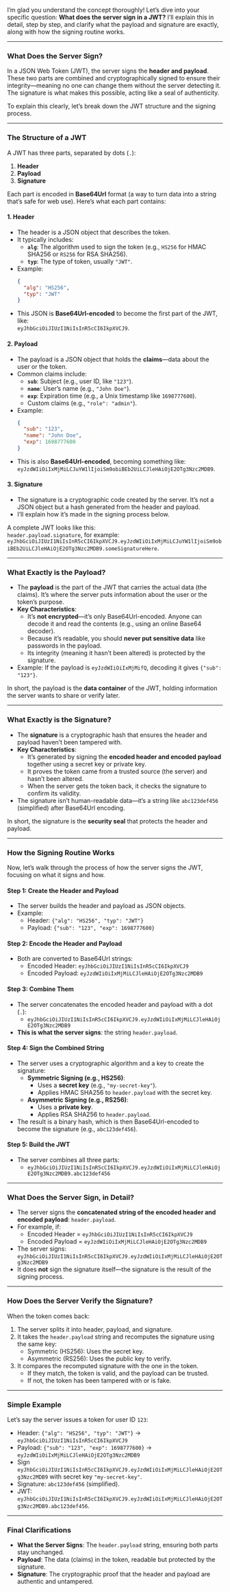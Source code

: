 I’m glad you understand the concept thoroughly! Let’s dive into your specific question: **What does the server sign in a JWT?** I’ll explain this in detail, step by step, and clarify what the payload and signature are exactly, along with how the signing routine works.

---

### What Does the Server Sign?

In a JSON Web Token (JWT), the server signs the **header and payload**. These two parts are combined and cryptographically signed to ensure their integrity—meaning no one can change them without the server detecting it. The signature is what makes this possible, acting like a seal of authenticity.

To explain this clearly, let’s break down the JWT structure and the signing process.

---

### The Structure of a JWT

A JWT has three parts, separated by dots (`.`):
1. **Header**
2. **Payload**
3. **Signature**

Each part is encoded in **Base64Url** format (a way to turn data into a string that’s safe for web use). Here’s what each part contains:

#### 1. Header
- The header is a JSON object that describes the token.
- It typically includes:
  - **`alg`**: The algorithm used to sign the token (e.g., `HS256` for HMAC SHA256 or `RS256` for RSA SHA256).
  - **`typ`**: The type of token, usually `"JWT"`.
- Example:
  ```json
  {
    "alg": "HS256",
    "typ": "JWT"
  }
  ```
- This JSON is **Base64Url-encoded** to become the first part of the JWT, like:  
  `eyJhbGciOiJIUzI1NiIsInR5cCI6IkpXVCJ9`.

#### 2. Payload
- The payload is a JSON object that holds the **claims**—data about the user or the token.
- Common claims include:
  - **`sub`**: Subject (e.g., user ID, like `"123"`).
  - **`name`**: User’s name (e.g., `"John Doe"`).
  - **`exp`**: Expiration time (e.g., a Unix timestamp like `1698777600`).
  - Custom claims (e.g., `"role": "admin"`).
- Example:
  ```json
  {
    "sub": "123",
    "name": "John Doe",
    "exp": 1698777600
  }
  ```
- This is also **Base64Url-encoded**, becoming something like:  
  `eyJzdWIiOiIxMjMiLCJuYW1lIjoiSm9obiBEb2UiLCJleHAiOjE2OTg3Nzc2MDB9`.

#### 3. Signature
- The signature is a cryptographic code created by the server. It’s not a JSON object but a hash generated from the header and payload.
- I’ll explain how it’s made in the signing process below.

A complete JWT looks like this:  
`header.payload.signature`, for example:  
`eyJhbGciOiJIUzI1NiIsInR5cCI6IkpXVCJ9.eyJzdWIiOiIxMjMiLCJuYW1lIjoiSm9obiBEb2UiLCJleHAiOjE2OTg3Nzc2MDB9.someSignatureHere`.

---

### What Exactly is the Payload?

- The **payload** is the part of the JWT that carries the actual data (the claims). It’s where the server puts information about the user or the token’s purpose.
- **Key Characteristics**:
  - It’s **not encrypted**—it’s only Base64Url-encoded. Anyone can decode it and read the contents (e.g., using an online Base64 decoder).
  - Because it’s readable, you should **never put sensitive data** like passwords in the payload.
  - Its integrity (meaning it hasn’t been altered) is protected by the signature.
- Example: If the payload is `eyJzdWIiOiIxMjMifQ`, decoding it gives `{"sub": "123"}`.

In short, the payload is the **data container** of the JWT, holding information the server wants to share or verify later.

---

### What Exactly is the Signature?

- The **signature** is a cryptographic hash that ensures the header and payload haven’t been tampered with.
- **Key Characteristics**:
  - It’s generated by signing the **encoded header and encoded payload** together using a secret key or private key.
  - It proves the token came from a trusted source (the server) and hasn’t been altered.
  - When the server gets the token back, it checks the signature to confirm its validity.
- The signature isn’t human-readable data—it’s a string like `abc123def456` (simplified) after Base64Url encoding.

In short, the signature is the **security seal** that protects the header and payload.

---

### How the Signing Routine Works

Now, let’s walk through the process of how the server signs the JWT, focusing on what it signs and how.

#### Step 1: Create the Header and Payload
- The server builds the header and payload as JSON objects.
- Example:
  - Header: `{"alg": "HS256", "typ": "JWT"}`
  - Payload: `{"sub": "123", "exp": 1698777600}`

#### Step 2: Encode the Header and Payload
- Both are converted to Base64Url strings:
  - Encoded Header: `eyJhbGciOiJIUzI1NiIsInR5cCI6IkpXVCJ9`
  - Encoded Payload: `eyJzdWIiOiIxMjMiLCJleHAiOjE2OTg3Nzc2MDB9`

#### Step 3: Combine Them
- The server concatenates the encoded header and payload with a dot (`.`):
  - `eyJhbGciOiJIUzI1NiIsInR5cCI6IkpXVCJ9.eyJzdWIiOiIxMjMiLCJleHAiOjE2OTg3Nzc2MDB9`
- **This is what the server signs**: the string `header.payload`.

#### Step 4: Sign the Combined String
- The server uses a cryptographic algorithm and a key to create the signature:
  - **Symmetric Signing (e.g., HS256)**:
    - Uses a **secret key** (e.g., `"my-secret-key"`).
    - Applies HMAC SHA256 to `header.payload` with the secret key.
  - **Asymmetric Signing (e.g., RS256)**:
    - Uses a **private key**.
    - Applies RSA SHA256 to `header.payload`.
- The result is a binary hash, which is then Base64Url-encoded to become the signature (e.g., `abc123def456`).

#### Step 5: Build the JWT
- The server combines all three parts:
  - `eyJhbGciOiJIUzI1NiIsInR5cCI6IkpXVCJ9.eyJzdWIiOiIxMjMiLCJleHAiOjE2OTg3Nzc2MDB9.abc123def456`

---

### What Does the Server Sign, in Detail?

- The server signs the **concatenated string of the encoded header and encoded payload**: `header.payload`.
- For example, if:
  - Encoded Header = `eyJhbGciOiJIUzI1NiIsInR5cCI6IkpXVCJ9`
  - Encoded Payload = `eyJzdWIiOiIxMjMiLCJleHAiOjE2OTg3Nzc2MDB9`
- The server signs:  
  `eyJhbGciOiJIUzI1NiIsInR5cCI6IkpXVCJ9.eyJzdWIiOiIxMjMiLCJleHAiOjE2OTg3Nzc2MDB9`
- It does **not** sign the signature itself—the signature is the result of the signing process.

---

### How Does the Server Verify the Signature?

When the token comes back:
1. The server splits it into header, payload, and signature.
2. It takes the `header.payload` string and recomputes the signature using the same key:
   - Symmetric (HS256): Uses the secret key.
   - Asymmetric (RS256): Uses the public key to verify.
3. It compares the recomputed signature with the one in the token.
   - If they match, the token is valid, and the payload can be trusted.
   - If not, the token has been tampered with or is fake.

---

### Simple Example

Let’s say the server issues a token for user ID `123`:
- Header: `{"alg": "HS256", "typ": "JWT"}` → `eyJhbGciOiJIUzI1NiIsInR5cCI6IkpXVCJ9`
- Payload: `{"sub": "123", "exp": 1698777600}` → `eyJzdWIiOiIxMjMiLCJleHAiOjE2OTg3Nzc2MDB9`
- Sign `eyJhbGciOiJIUzI1NiIsInR5cCI6IkpXVCJ9.eyJzdWIiOiIxMjMiLCJleHAiOjE2OTg3Nzc2MDB9` with secret key `"my-secret-key"`.
- Signature: `abc123def456` (simplified).
- JWT: `eyJhbGciOiJIUzI1NiIsInR5cCI6IkpXVCJ9.eyJzdWIiOiIxMjMiLCJleHAiOjE2OTg3Nzc2MDB9.abc123def456`.

---

### Final Clarifications

- **What the Server Signs**: The `header.payload` string, ensuring both parts stay unchanged.
- **Payload**: The data (claims) in the token, readable but protected by the signature.
- **Signature**: The cryptographic proof that the header and payload are authentic and untampered.
